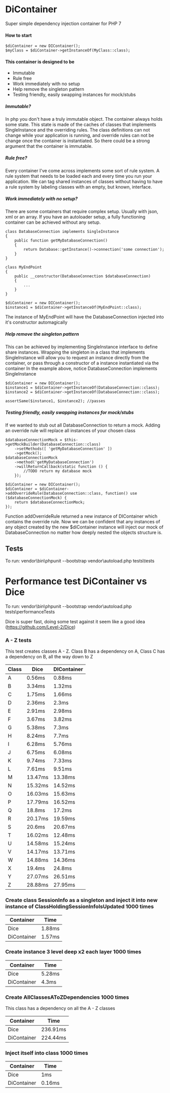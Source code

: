 # DiContainer
Super simple dependency injection container for PHP 7

#### How to start
```
$diContainer = new DIContainer();
$myClass = $diContainer->getInstanceOf(MyClass::class);
```

#### This container is designed to be
- Immutable
- Rule free
- Work immediately with no setup
- Help remove the singleton pattern
- Testing friendly, easily swapping instances for mock/stubs

##### Immutable?
In php you don't have a truly immutable object. The container always holds some state. This state is made of the caches of classes that implements SingleInstance and the overriding rules.
The class definitions can not change while your application is running, and override rules can not be change once the container is instantiated.
So there could be a strong argument that the container is immutable.

##### Rule free?
Every container I've come across implements some sort of rule system. A rule system that needs to be loaded each and every time you run your application.
We can tag shared instances of classes without having to have a rule system by labeling classes with an empty, but known, interface.

##### Work immediately with no setup?
There are some containers that require complex setup. Usually with json, xml or an array.
If you have an autoloader setup, a fully functioning container can be achieved without any setup.
```
class DatabaseConnection implements SingleInstance
{
    public function getMyDatabaseConnection()
    {
        return Database::getInstance()->connection('some connection');
    }
}

class MyEndPoint
{
    public __constructor(DatabaseConnection $databaseConnection)
    {
        ...
    }
}

$diContainer = new DIContainer();
$instance1 = $diContainer->getInstanceOf(MyEndPoint::class);
```
The instance of MyEndPoint will have the DatabaseConnection injected into it's constructor automagically

##### Help remove the singleton pattern
This can be achieved by implementing SingleInstance interface to define share instances.
Wrapping the singleton in a class that implements SingleInstance will allow you to request an instance directly from the container, or pass through a constructor of a instance instantiated via the container
In the example above, notice DatabaseConnection implements SingleInstance
```
$diContainer = new DIContainer();
$instance1 = $diContainer->getInstanceOf(DatabaseConnection::class);
$instance2 = $diContainer->getInstanceOf(DatabaseConnection::class);

assertSame($instance1, $instance2); //passes
```

##### Testing friendly, easily swapping instances for mock/stubs
If we wanted to stub out all DatabaseConnection to return a mock. Adding an override rule will replace all instances of your chosen class
```
$databaseConnectionMock = $this->getMockBuilder(DatabaseConnection::class)
    ->setMethods([ 'getMyDatabaseConnection' ])
    ->getMock();
$databaseConnectionMock
    ->method('getMyDatabaseConnection')
    ->willReturnCallback(static function () {
        //TODO return my database mock
    });
    
$diContainer = new DIContainer();
$diContainer = $diContainer->addOverrideRule(DatabaseConnection::class, function() use ($databaseConnectionMock) {
    return $databaseConnectionMock;
});
```
Function addOverrideRule returned a new instance of DIContainer which contains the override rule.
Now we can be confident that any instances of any object created by the new $diContainer instance will inject our mock of DatabaseConnection no matter how deeply nested the objects structure is.

## Tests
To run: vendor\bin\phpunit --bootstrap vendor\autoload.php tests\tests

# Performance test DiContainer vs Dice
To run: vendor\bin\phpunit --bootstrap vendor\autoload.php tests\performanceTests

Dice is super fast, doing some test against it seem like a good idea 
(https://github.com/Level-2/Dice)

### A - Z tests
This test creates classes A - Z. Class B has a dependency on A, Class C has a dependency on B, all the way down to Z

Class | Dice | DIContainer
--- | --- | ---
A|0.56ms|0.88ms
B|3.34ms|1.32ms
C|1.75ms|1.66ms
D|2.36ms|2.3ms
E|2.91ms|2.98ms
F|3.67ms|3.82ms
G|5.38ms|7.3ms
H|8.24ms|7.7ms
I|6.28ms|5.76ms
J|6.75ms|6.08ms
K|9.74ms|7.33ms
L|7.61ms|9.51ms
M|13.47ms|13.38ms
N|15.32ms|14.52ms
O|16.03ms|15.63ms
P|17.79ms|16.52ms
Q|18.8ms|17.2ms
R|20.17ms|19.59ms
S|20.6ms|20.67ms
T|16.02ms|12.48ms
U|14.58ms|15.24ms
V|14.17ms|13.71ms
W|14.88ms|14.36ms
X|19.4ms|24.8ms
Y|27.07ms|26.51ms
Z|28.88ms|27.95ms

### Create class SessionInfo as a singleton and inject it into new instance of ClassHoldingSessionInfoIsUpdated 1000 times
Container | Time
--- | ---
Dice|1.88ms
DiContainer|1.57ms

### Create instance 3 level deep x2 each layer 1000 times
Container | Time
--- | ---
Dice|5.28ms
DiContainer|4.3ms

### Create AllClassesAToZDependencies 1000 times
This class has a dependency on all the A - Z classes

Container | Time
--- | ---
Dice|236.91ms
DiContainer|224.44ms

### Inject itself into class 1000 times
Container | Time
--- | ---
Dice|1ms
DiContainer|0.16ms
